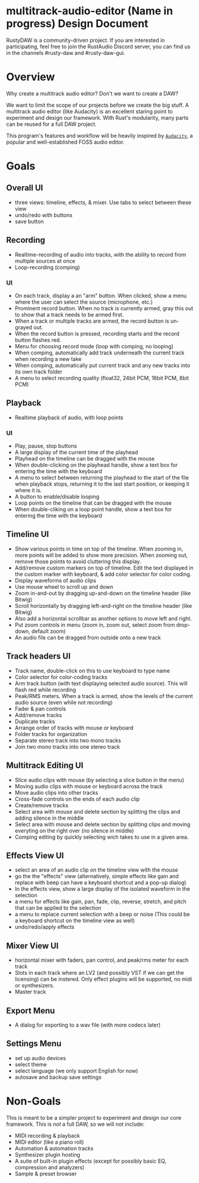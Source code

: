# multitrack-audio-editor (Name in progress) Design Document

RustyDAW is a community-driven project. If you are interested in participating, feel free to join the RustAudio Discord server, you can find us in the channels #rusty-daw and #rusty-daw-gui.

# Overview

Why create a multitrack audio editor? Don't we want to create a DAW?

We want to limit the scope of our projects before we create the big stuff. A multitrack audio editor (like Audacity) is an excellent staring point to experiment and design our framework. With Rust's modularity, many parts can be reused for a full DAW project.

This program's features and workflow will be heavily inspired by [`Audacity`], a popular and well-established FOSS audio editor.

# Goals

## Overall UI
* three views: timeline, effects, & mixer. Use tabs to select between these view
* undo/redo with buttons
* save button

## Recording
* Realtime-recording of audio into tracks, with the ability to record from multiple sources at once
* Loop-recording (comping)
### UI
* On each track, display a an "arm" button. When clicked, show a menu where the user can select the source (microphone, etc.)
* Prominent record button. When no track is currently armed, gray this out to show that a track needs to be armed first.
* When a track or multiple tracks are armed, the record button is un-grayed out.
* When the record button is pressed, recording starts and the record button flashes red.
* Menu for choosing record mode (loop with comping, no looping)
* When comping, automatically add track underneath the current track when recording a new take
* When comping, automatically put current track and any new tracks into its own track folder
* A menu to select recording quality (float32, 24bit PCM, 16bit PCM, 8bit PCM)

## Playback
* Realtime playback of audio, with loop points
### UI
* Play, pause, stop buttons
* A large display of the current time of the playhead
* Playhead on the timeline can be dragged with the mouse
* When double-clicking on the playhead handle, show a text box for entering the time with the keyboard
* A menu to select between returning the playhead to the start of the file when playback stops, returning it to the last start position, or keeping it where it is.
* A button to enable/disable looping
* Loop points on the timeline that can be dragged with the mouse
* When double-cliking on a loop point handle, show a text box for entering the time with the keyboard

## Timeline UI
* Show various points in time on top of the timeline. When zooming in, more points will be added to show more precision. When zooming out, remove those points to avoid cluttering this display.
* Add/remove custom markers on top of timeline. Edit the text displayed in the custom marker with keyboard, & add color selector for color coding.
* Display waveforms of audio clips
* Use mouse wheel to scroll up and down
* Zoom in-and-out by dragging up-and-down on the timeline header (like Bitwig)
* Scroll horizontally by dragging left-and-right on the timeline header (like Bitwig)
* Also add a horizontal scrollbar as another options to move left and right.
* Put zoom controls in menu (zoom in, zoom out, select zoom from drop-down, default zoom)
* An audio file can be dragged from outside onto a new track

## Track headers UI
* Track name, double-click on this to use keyboard to type name
* Color selector for color-coding tracks
* Arm track button (with text displaying selected audio source). This will flash red while recording
* Peak/RMS meters. When a track is armed, show the levels of the current audio source (even while not recording)
* Fader & pan controls
* Add/remove tracks
* Duplicate tracks
* Arrange order of tracks with mouse or keyboard
* Folder tracks for organization
* Separate stereo track into two mono tracks
* Join two mono tracks into one stereo track

## Multitrack Editing UI
* Slice audio clips with mouse (by selecting a slice button in the menu)
* Moving audio clips with mouse or keyboard across the track
* Move audio clips into other tracks
* Cross-fade controls on the ends of each audio clip
* Create/remove tracks
* Select area with mouse and delete section by splitting the clips and adding silence in the middle
* Select area with mouse and delete section by splitting clips and moving everyting on the right over (no silence in middle)
* Comping editing by quickly selecting wich takes to use in a given area.

## Effects View UI
* select an area of an audio clip on the timeline view with the mouse
* go the the "effects" view (alternatively, simple effects like gain and replace with beep can have a keyboard shortcut and a pop-up dialog)
* In the effects view, show a large display of the isolated waveform in the selection
* a menu for effects like gain, pan, fade, clip, reverse, stretch, and pitch that can be applied to the selection
* a menu to replace current selection with a beep or noise (This could be a keyboard shortcut on the timeline view as well)
* undo/redo/apply effects

## Mixer View UI
* horizontal mixer with faders, pan control, and peak/rms meter for each track
* Slots in each track where an LV2 (and possibly VST if we can get the licensing) can be instered. Only effect plugins will be supported, no midi or synthesizers.
* Master track

## Export Menu
* A dialog for exporting to a wav file (with more codecs later)

## Settings Menu
* set up audio devices
* select theme
* select language (we only support English for now)
* autosave and backup save settings

# Non-Goals

This is meant to be a simpler project to experiment and design our core framework. This is *not* a full DAW, so we will not include:
* MIDI recording & playback
* MIDI editor (like a piano roll)
* Automation & automation tracks
* Synthesizer plugin hosting
* A suite of built-in plugin effects (except for possibly basic EQ, compression and analyzers)
* Sample & preset browser

[`RustAudio Discord`]: https://discord.com/invite/8rPCp9Q
[`Audacity`]: https://www.audacityteam.org/

